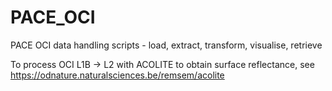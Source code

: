 # PACE_OCI
PACE OCI data handling scripts - load, extract, transform, visualise, retrieve

To process OCI L1B -> L2 with ACOLITE to obtain surface reflectance, see [https://odnature.naturalsciences.be/remsem/acolite
](https://odnature.naturalsciences.be/remsem/acolite-forum/viewtopic.php?t=489)
